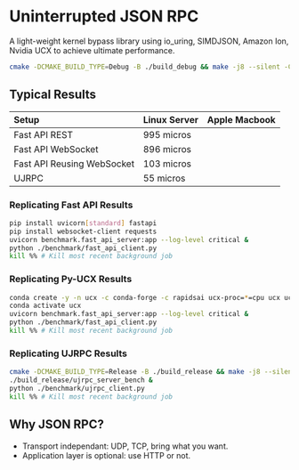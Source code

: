 # Uninterrupted JSON RPC

A light-weight kernel bypass library using io_uring, SIMDJSON, Amazon Ion, Nvidia UCX to achieve ultimate performance.

```sh
cmake -DCMAKE_BUILD_TYPE=Debug -B ./build_debug && make -j8 --silent -C ./build_debug
```

## Typical Results

| Setup                      | Linux Server | Apple Macbook |
| :------------------------- | ------------ | ------------- |
| Fast API REST              | 995 micros   |               |
| Fast API WebSocket         | 896 micros   |               |
| Fast API Reusing WebSocket | 103 micros   |               |
| UJRPC                      | 55 micros    |               |


### Replicating Fast API Results

```sh
pip install uvicorn[standard] fastapi
pip install websocket-client requests
uvicorn benchmark.fast_api_server:app --log-level critical &
python ./benchmark/fast_api_client.py
kill %% # Kill most recent background job
```

### Replicating Py-UCX Results

```sh
conda create -y -n ucx -c conda-forge -c rapidsai ucx-proc=*=cpu ucx ucx-py python=3.9
conda activate ucx
uvicorn benchmark.fast_api_server:app --log-level critical &
python ./benchmark/fast_api_client.py
kill %% # Kill most recent background job
```

### Replicating UJRPC Results

```sh
cmake -DCMAKE_BUILD_TYPE=Release -B ./build_release && make -j8 --silent -C ./build_release
./build_release/ujrpc_server_bench &
python ./benchmark/ujrpc_client.py
kill %% # Kill most recent background job
```

## Why JSON RPC?

- Transport independant: UDP, TCP, bring what you want.
- Application layer is optional: use HTTP or not.